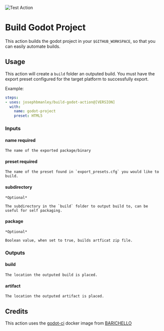 ![Test Action](https://github.com/josephbmanley/build-godot-action/workflows/Test%20Action/badge.svg)

# Build Godot Project

This action builds the godot project in your `$GITHUB_WORKSPACE`, so that you can easily automate builds.

## Usage

This action will create a `build` folder an outputed build. You must have the export preset configured for the target platform to successfully export.

Example:

```yaml
steps:
- uses: josephbmanley/build-godot-action@[VERSION]
  with:
    name: godot-project
    preset: HTML5
```

### Inputs

#### name **required**

    The name of the exported package/binary

#### preset **required**

    The name of the preset found in `export_presets.cfg` you would like to build.

#### subdirectory

    *Optional*

    The subdirectory in the `build` folder to output build to, can be useful for self packaging.

#### package

    *Optional*

    Boolean value, when set to true, builds artficat zip file.

### Outputs

#### build

    The location the outputed build is placed.

#### artifact

    The location the outputed artifact is placed.


## Credits

This action uses the [godot-ci](https://github.com/aBARICHELLO/godot-ci) docker image from [BARICHELLO](https://github.com/aBARICHELLO)
